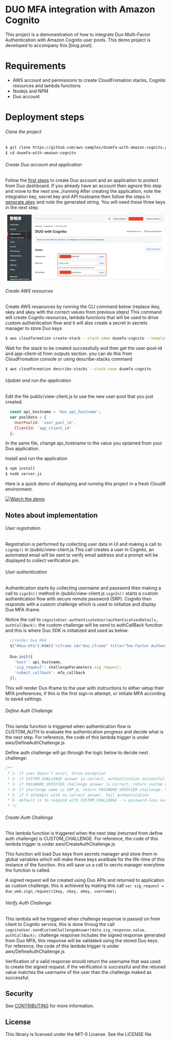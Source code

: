 # DUO MFA integration with Amazon Cognito

This project is a demonestration of how to integrate Duo Multi-Factor Authentication with Amazon Cognito user pools. This demo project is developed to accompany this [blog post].

# Requirements
- AWS account and permissions to create CloudFromation stacks, Cognito resources and lambda functions
- Nodejs and NPM
- Duo account

# Deployment steps
###### Clone the project
```sh
$ git clone https://github.com/aws-samples/duomfa-with-amazon-cognito.git
$ cd duomfa-with-amazon-cognito
```
###### Create Duo account and application
Follow the [first steps] to create Duo account and an application to protect from Duo dashboard. If you already have an account then agnore this step and move to the next one../running
After creating the application, note the integration key, secret key and API hostname then follow the steps in [generate akey] and note the generated string. You will need these three keys in the next step.

![Duo App Screenshot](img/duo-app.png?raw=true "Duo Application")

###### Create AWS resources
Create AWS resaources by running the CLI command below (replace ikey, skey and akey with the correct values from previous steps)
This command will create Cognito resources, lambda functions that will be used to drive custom authentication flow and it will also create a secret in secrets manager to store Duo keys 
```sh
$ aws cloudformation create-stack --stack-name duomfa-cognito --template-body file://aws/UserPoolTemplate.yaml --capabilities CAPABILITY_AUTO_EXPAND CAPABILITY_IAM CAPABILITY_NAMED_IAM --parameters ParameterKey=DUOIntegrationKey,ParameterValue=ikey ParameterKey=DUOSecretKey,ParameterValue=skey ParameterKey=DUOAKey,ParameterValue=akey
```
Wait for the stack to be created successfully and then get the user-pool-id and app-client-id from outputs section. you can do this from CloudFromation console or using describe-stacks command
```sh
$ aws cloudformation describe-stacks --stack-name duomfa-cognito 
```
###### Update and run the application
Edit the file public/view-client.js to use the new user-pool that you just created.
```javascript
  const api_hostname = 'duo_api_hostname';
  var poolData = {
    UserPoolId: 'user_pool_id',
    ClientId: 'app_client_id'
  };
```
In the same file, change api_hostname to the value you optained from your Duo application.

Install and run the application
```sh
$ npm install
$ node server.js
```

Here is a quick demo of deploying and running this project in a fresh Cloud9 environment.

[![Watch the demo](https://duomfa-with-amazon-cognito.s3-us-west-2.amazonaws.com/Duo-MFA-with-cognito.gif)](https://duomfa-with-amazon-cognito.s3-us-west-2.amazonaws.com/Duo-MFA-with-cognito.mp4)

   [First Steps]: <https://duo.com/docs/duoweb#first-steps>
   [Generate akey]: <https://duo.com/docs/duoweb#1.-generate-an-akey>

## Notes about implementation
###### User registration
Registration is performed by collecting user data in UI and making a call to `signUp()` in /public/view-client.js
This call creates a user in Cognito, an automated email will be sent to verify email address and a prompt will be displayed to collect verification pin.
###### User authentication
Authentication starts by collecting username and password then making a call to `signIn()` method in /public/view-client.js
`signIn()` starts a custom authentication flow with secure remote password (SRP). Cognito then responds with a custom challenge which is used to initialize and display Due MFA iframe.

Notice the call to `cognitoUser.authenticateUser(authenticationDetails, authCallBack);` the custom challenge will be send to authCallBack function and this is where Duo SDK is initialized and used as below:

```javascript
  //render Duo MFA
  $("#duo-mfa").html('<iframe id="duo_iframe" title="Two-Factor Authentication" </iframe>');
    
  Duo.init({
    'host': api_hostname,
    'sig_request': challengeParameters.sig_request,
    'submit_callback': mfa_callback
  });
```
This will render Duo iframe to the user with instructions to either setup their MFA preferences, if this is the first sign-in attempt, or initiate MFA according to saved settings.

###### Define Auth Challenge
This lamda function is triggered when authentication flow is CUSTOM_AUTH to evaluate the authentication progress and decide what is the next step. For reference, the code of this lambda trigger is under aws/DefineAuthChallenge.js

Define auth challenge will go through the logic below to decide next challenge:

```javascript
/**
 * 1- if user doesn't exist, throw exception
 * 2- if CUSTOM_CHALLENGE answer is correct, authentication successful
 * 3- if PASSWORD_VERIFIER challenge answer is correct, return custom challenge. This is usually the 2nd step in SRP authentication
 * 4- if challenge name is SRP_A, return PASSWORD_VERIFIER challenge. This is usually the first step in SRP authentication
 * 5- if 5 attempts with no correct answer, fail authentication
 * 6- default is to respond with CUSTOM_CHALLENGE --> password-less authentication
 * */
```

###### Create Auth Challenge
This lambda function is triggered when the next step (returned from define auth challenge) is CUSTOM_CHALLENGE. For reference, the code of this lambda trigger is under aws/CreateAuthChallenge.js

This function will load Duo keys from secrets manager and store them in global variables which will make these keys availbale for the life-time of this instance of the function. this will save us a call to secrts manager everytime the function is called.

A signed request will be created using Duo APIs and returned to application as custom challenge, this is achieved by making this call `var sig_request = duo_web.sign_request(ikey, skey, akey, username);`
###### Verify Auth Challenge
This lambda will be triggered when challenge response is passed on from client to Cognito service, this is done throug the call `cognitoUser.sendCustomChallengeAnswer(data.sig_response.value, authCallBack);` 
challenge response includes the signed response generated from Duo MFA, this response will be validated using the stored Duo keys. For reference, the code of this lambda trigger is under aws/DefineAuthChallenge.js

Verification of a valid response should return the username that was used to create the signed request. if the verification is successful and the retuned value matches the username of the user than the challenge maked as successful.
## Security

See [CONTRIBUTING](CONTRIBUTING.md#security-issue-notifications) for more information.

## License

This library is licensed under the MIT-0 License. See the LICENSE file.

